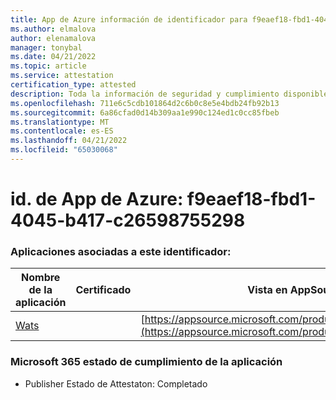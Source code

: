 ```yaml
---
title: App de Azure información de identificador para f9eaef18-fbd1-4045-b417-c26598755298
ms.author: elmalova
author: elenamalova
manager: tonybal
ms.date: 04/21/2022
ms.topic: article
ms.service: attestation
certification_type: attested
description: Toda la información de seguridad y cumplimiento disponible para f9eaef18-fbd1-4045-b417-c26598755298.
ms.openlocfilehash: 711e6c5cdb101864d2c6b0c8e5e4bdb24fb92b13
ms.sourcegitcommit: 6a86cfad0d14b309aa1e990c124ed1c0cc85fbeb
ms.translationtype: MT
ms.contentlocale: es-ES
ms.lasthandoff: 04/21/2022
ms.locfileid: "65030068"
---
```

# <a name="azure-app-id-f9eaef18-fbd1-4045-b417-c26598755298"></a>id. de App de Azure: f9eaef18-fbd1-4045-b417-c26598755298


### <a name="apps-associated-with-this-id"></a>Aplicaciones asociadas a este identificador:
| **Nombre de la aplicación** | **Certificado** | **Vista en AppSource** |
|--------------|---------------|-----------------------|
| [Wats](../forward/WA200003597.md) |  | [https://appsource.microsoft.com/product/office/WA200003597](https://appsource.microsoft.com/product/office/WA200003597) |

### <a name="microsoft-365-app-compliance-status"></a>Microsoft 365 estado de cumplimiento de la aplicación
- Publisher Estado de Attestaton: Completado
